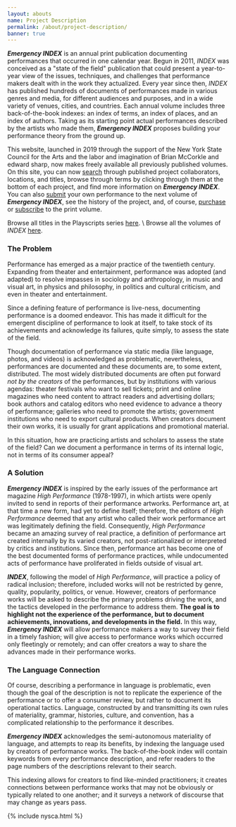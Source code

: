 ```yaml
---
layout: abouts
name: Project Description
permalink: /about/project-description/
banner: true
---
```


_**Emergency INDEX**_ is an annual print publication documenting performances that occurred in one calendar year. Begun in 2011, _INDEX_ was conceived as a "state of the field" publication that could present a year-to-year view of the issues, techniques, and challenges that performance makers dealt with in the work they actualized. Every year since then, _INDEX_ has published hundreds of documents of performances made in various genres and media, for different audiences and purposes, and in a wide variety of venues, cities, and countries. Each annual volume includes three back-of-the-book indexes: an index of terms, an index of places, and an index of authors. Taking as its starting point actual performances described by the artists who made them, _**Emergency INDEX**_ proposes building your performance theory from the ground up.

This website, launched in 2019 through the support of the New York State Council for the Arts and the labor and imagination of Brian McCorkle and edward sharp, now makes freely available all previously published volumes. On this site, you can now [search](/search-archives/) through published project collaborators, locations, and titles, browse through terms by clicking through them at the bottom of each project, and find more information on _**Emergency INDEX**_. You can also [submit](/submit-your-performance/) your own performance to the next volume of _**Emergency INDEX**_, see the history of the project, and, of course, [purchase](/about/purchase/) or [subscribe](https://www.uglyducklingpresse.org/subscribe/) to the print volume.

Browse all titles in the Playscripts series [here](http://www.uglyducklingpresse.org/catalog/?series=Emergency-Playscripts). \\
Browse all the volumes of _INDEX_ [here](https://www.uglyducklingpresse.org/catalog/?series=Emergency-Index).

### The Problem

Performance has emerged as a major practice of the twentieth century. Expanding from theater and entertainment, performance was adopted (and adapted) to resolve impasses in sociology and anthropology, in music and visual art, in physics and philosophy, in politics and cultural criticism, and even in theater and entertainment.

Since a defining feature of performance is live-ness, documenting performance is a doomed endeavor. This has made it difficult for the emergent discipline of performance to look at itself, to take stock of its achievements and acknowledge its failures, quite simply, to assess the state of the field.

Though documentation of performance via static media (like language, photos, and videos) is acknowledged as problematic, nevertheless, performances are documented and these documents are, to some extent, distributed. The most widely distributed documents are often put forward _not by the creators_ of the performances, but by institutions with various agendas: theater festivals who want to sell tickets; print and online magazines who need content to attract readers and advertising dollars; book authors and catalog editors who need evidence to advance a theory of performance; galleries who need to promote the artists; government institutions who need to export cultural products. When creators document their own works, it is usually for grant applications and promotional material.

In this situation, how are practicing artists and scholars to assess the state of the field? Can we document a performance in terms of its internal logic, not in terms of its consumer appeal?

### A Solution

_**Emergency INDEX**_ is inspired by the early issues of the performance art magazine _High Performance_ (1978-1997), in which artists were openly invited to send in reports of their performance artworks. Performance art, at that time a new form, had yet to define itself; therefore, the editors of _High Performance_ deemed that any artist who called their work performance art was legitimately defining the field. Consequently, _High Performance_ became an amazing survey of real practice, a definition of performance art created internally by its varied creators, not post-rationalized or interpreted by critics and institutions. Since then, performance art has become one of the best documented forms of performance practices, while undocumented acts of performance have proliferated in fields outside of visual art.

_**INDEX**_, following the model of _High Performance_, will practice a policy of radical inclusion; therefore, included works will not be restricted by genre, quality, popularity, politics, or venue. However, creators of performance works will be asked to describe the primary problems driving the work, and the tactics developed in the performance to address them. **The goal is to highlight not the experience of the performance, but to document achievements, innovations, and developments in the field.** In this way, _**Emergency INDEX**_ will allow performance makers a way to survey their field in a timely fashion; will give access to performance works which occurred only fleetingly or remotely; and can offer creators a way to share the advances made in their performance works.

### The Language Connection

Of course, describing a performance in language is problematic, even though the goal of the description is not to replicate the experience of the performance or to offer a consumer review, but rather to document its operational tactics. Language, constructed by and transmitting its own rules of materiality, grammar, histories, culture, and convention, has a complicated relationship to the performance it describes.

_**Emergency INDEX**_ acknowledges the semi-autonomous materiality of language, and attempts to reap its benefits, by indexing the language used by creators of performance works. The back-of-the-book index will contain keywords from every performance description, and refer readers to the page numbers of the descriptions relevant to their search.

This indexing allows for creators to find like-minded practitioners; it creates connections between performance works that may not be obviously or typically related to one another; and it surveys a network of discourse that may change as years pass.

{% include nysca.html %}
